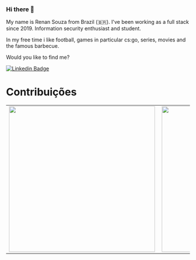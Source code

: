 ### Hi there 👋

My name is Renan Souza from Brazil (🇧🇷). 
I've been working as a full stack since 2019.
Information security enthusiast and student.

In my free time i like football, games in particular cs:go, series, movies and the famous barbecue.

Would you like to find me?

[![Linkedin Badge](https://img.shields.io/badge/-LinkedIn-blue?style=flat-square&logo=Linkedin&logoColor=white&link=https://www.linkedin.com/in/orenansouza)](https://www.linkedin.com/in/orenansouza)


# Contribuições
<center>
<table>
  <tr>
      <td><img width="400px" align="left" src="https://github-readme-stats.vercel.app/api/top-langs/?username=orenansouza&hide=html&layout=compact&theme=cobalt" /></td>
      <td><img width="400px" align="left" src="https://github-readme-stats.vercel.app/api?username=orenansouza&theme=cobalt" /></td>
  </tr>   
</table>
</center>
